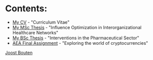 # Contents:

- [My CV](https://joostbouten.github.io/curriculum-vitae.pdf) - "Curriculum Vitae"
- [My MSc Thesis](https://joostbouten.github.io/mscthesis.pdf) - "Influence Optimization in Interorganizational Healthcare Networks"					 
- [My BSc Thesis](https://joostbouten.github.io/bscthesis.pdf) - "Interventions in the Pharmaceutical Sector"
- [AEA Final Assignment](https://joostbouten.github.io/AEA_Joost_Twan.html) - "Exploring the world of cryptocurrencies" 

<script type="text/javascript" src="https://platform.linkedin.com/badges/js/profile.js" async defer></script>
<div class="LI-profile-badge"  data-version="v1" data-size="medium" data-locale="nl_NL" data-type="vertical" data-theme="light" data-vanity="joost-bouten"><a class="LI-simple-link" href='https://be.linkedin.com/in/joost-bouten?trk=profile-badge'>Joost Bouten</a></div>





